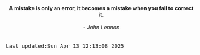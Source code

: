 
<div align="center"><b><span>A mistake is only an error, it becomes a mistake when you fail to correct it.</span></b><br><br><i> - John Lennon</i></div>
<br><br><kbd>Last updated:Sun Apr 13 12:13:08 2025</kbd>